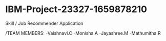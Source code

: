 # IBM-Project-23327-1659878210
Skill / Job Recommender Application
  
  
  /TEAM MEMBERS:
            -Vaishnavi.C
             -Monisha.A
             -Jayashree.M
             -Mathumitha.R

